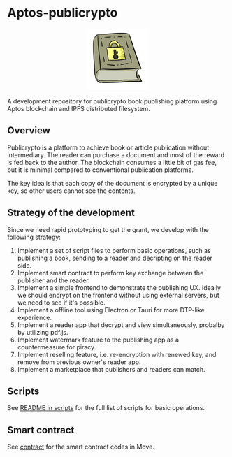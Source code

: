 # Aptos-publicrypto

<div align="center"><img src="images/book-on-chain.png" alt="Book on chain icon"></div>

A development repository for publicrypto book publishing platform using Aptos blockchain
and IPFS distributed filesystem.


## Overview

Publicrypto is a platform to achieve book or article publication without intermediary.
The reader can purchase a document and most of the reward is fed back to the author.
The blockchain consumes a little bit of gas fee, but it is minimal compared to conventional publication platforms.

The key idea is that each copy of the document is encrypted by a unique key, so other users cannot see the contents.


## Strategy of the development

Since we need rapid prototyping to get the grant, we develop with the following strategy:

1. Implement a set of script files to perform basic operations, such as publishing a book, sending to a reader and decripting on the reader side.
2. Implement smart contract to perform key exchange between the publisher and the reader.
3. Implement a simple frontend to demonstrate the publishing UX. Ideally we should encrypt on the frontend without using external servers, but we need to see if it's possible.
4. Implement a offline tool using Electron or Tauri for more DTP-like experience.
5. Implement a reader app that decrypt and view simultaneously, probalby by utilizing pdf.js.
6. Implement watermark feature to the publishing app as a countermeasure for piracy.
7. Implement reselling feature, i.e. re-encryption with renewed key, and remove from previous owner's reader app.
8. Implement a marketplace that publishers and readers can match.


## Scripts

See [README in scripts](./scripts/README.md) for the full list of scripts for basic operations.


## Smart contract

See [contract](./contract/) for the smart contract codes in Move.
